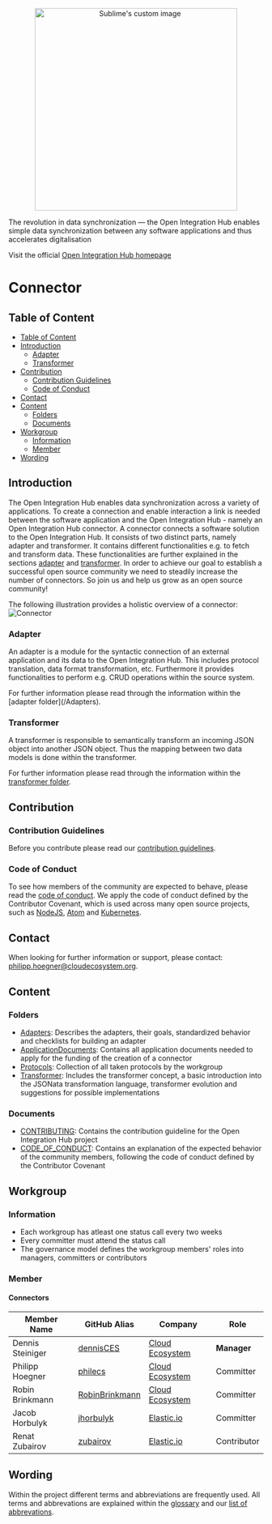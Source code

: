<p align="center">
  <img src="https://github.com/openintegrationhub/Connectors/blob/master/Assets/medium-oih-einzeilig-zentriert.jpg" alt="Sublime's custom image" width="400"/>


The revolution in data synchronization — the Open Integration Hub enables simple data synchronization between any software applications and thus accelerates digitalisation

Visit the official [Open Integration Hub homepage](https://www.openintegrationhub.de/)

# Connector

## Table of Content

<!-- TOC depthFrom:2 depthTo:6 withLinks:1 updateOnSave:1 orderedList:0 -->

- [Table of Content](#table-of-content)
- [Introduction](#introduction)
	- [Adapter](#adapter)
	- [Transformer](#transformer)
- [Contribution](#contribution)
	- [Contribution Guidelines](#contribution-guidelines)
	- [Code of Conduct](#code-of-conduct)
- [Contact](#contact)
- [Content](#content)
	- [Folders](#folders)
	- [Documents](#documents)
- [Workgroup](#workgroup)
	- [Information](#information)
	- [Member](#member)
- [Wording](#wording)

<!-- /TOC -->


## Introduction

The Open Integration Hub enables data synchronization across a variety of applications. To create a connection and enable interaction a link is needed between the software application and the Open Integration Hub - namely an Open Integration Hub connector.
A connector connects a software solution to the Open Integration Hub. It consists of two distinct parts, namely adapter and transformer.  It contains different functionalities e.g. to fetch and transform data. These functionalities are further explained in the sections [adapter](#adapter) and [transformer](#transformer). In order to achieve our goal to establish a successful open source community we need to steadily increase the number of connectors. So join us and help us grow as an open source community!


The following illustration provides a holistic overview of a connector:
![Connector](Assets/ConnectorsV2.svg)

### Adapter

An adapter is a module for the syntactic connection of an external application and its data to the Open Integration Hub. This includes protocol translation, data format transformation, etc.
Furthermore it provides functionalities to perform e.g. CRUD operations within the source system.
<p/>
For further information please read through the information within the [adapter folder](/Adapters).


### Transformer

A transformer is responsible to semantically transform an incoming JSON object into another JSON object. Thus the mapping between two data models is done within the transformer.

For further information please read through the information within the [transformer folder](/Transformer).


## Contribution
### Contribution Guidelines
Before you contribute please read our [contribution guidelines](CONTRIBUTING.md).

### Code of Conduct

To see how members of the community are expected to behave, please read the [code of conduct](CODE_OF_CONDUCT.md). We apply the code of conduct defined by the Contributor Covenant, which is used across many open source projects, such as [NodeJS](https://github.com/nodejs/node), [Atom](https://github.com/atom/atom) and [Kubernetes](https://github.com/kubernetes/kubernetes).

## Contact
When looking for further information or support, please contact: philipp.hoegner@cloudecosystem.org.

## Content
### Folders

- [Adapters](Adapters): Describes the adapters, their goals, standardized behavior and checklists for building an adapter
- [ApplicationDocuments](ApplicationDocuments): Contains all application documents needed to apply for the funding of the creation of a connector
- [Protocols](Protocols): Collection of all taken protocols by the workgroup
- [Transformer](Transformer): Includes the transformer concept, a basic introduction into the JSONata transformation language,  transformer evolution and suggestions for possible implementations

### Documents
- [CONTRIBUTING](CONTRIBUTING.md): Contains the contribution guideline for the Open Integration Hub project
- [CODE_OF_CONDUCT](CODE_OF_CONDUCT.md): Contains an explanation of the expected behavior of the community members, following  the code of conduct defined by the Contributor Covenant

## Workgroup
### Information
- Each workgroup has atleast one status call every two weeks
- Every committer must attend the status call
- The governance model defines the workgroup members' roles into managers, committers or contributors

### Member
#### Connectors
|Member Name |GitHub Alias|Company| Role |
| --- | --- | --- | --- |
| Dennis Steiniger|[dennisCES](https://github.com/dennisCES)|[Cloud Ecosystem](http://www.cloudecosystem.org/)| **Manager**  |
| Philipp Hoegner|[philecs](https://github.com/philecs)|[Cloud Ecosystem](http://www.cloudecosystem.org/)| Committer  |
| Robin Brinkmann |[RobinBrinkmann](https://github.com/RobinBrinkmann)|[Cloud Ecosystem](http://www.cloudecosystem.org/) | Committer   |
| Jacob Horbulyk |[jhorbulyk](https://github.com/jhorbulyk)|[Elastic.io](https://www.elastic.io/)| Committer   |
| Renat Zubairov|[zubairov](https://github.com/zubairov)|[Elastic.io](https://www.elastic.io/)| Contributor   |


## Wording
Within the project different terms and abbreviations are frequently used. All terms and abbrevations are explained within the [glossary](https://github.com/openintegrationhub/Connectors/wiki/Glossary) and our [list of abbrevations](https://github.com/openintegrationhub/Connectors/wiki/Abbreviations).
